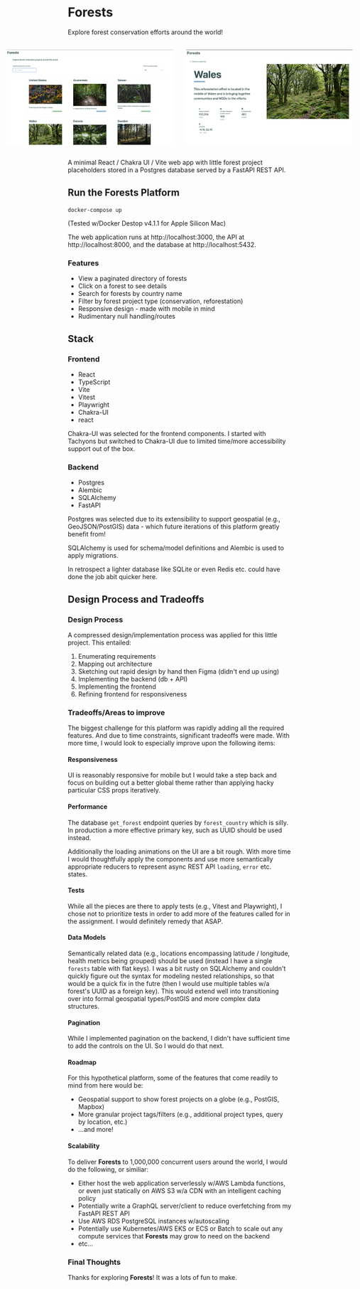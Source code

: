 # Forests

Explore forest conservation efforts around the world!

<br />
<div style="display: flex; flex-direction: row; gap: 30px; justify-content: center;">
    <img width="375px"  src="./docs/images/directory.png" alt="Directory" />
    <img width="375px" src="./docs/images/details.png" alt="Details" />
</div>
<br />

A minimal React / Chakra UI / Vite web app with little forest project placeholders stored in a Postgres database served by a FastAPI REST API.

## Run the Forests Platform

`docker-compose up`

(Tested w/Docker Destop v4.1.1 for Apple Silicon Mac)

The web application runs at http://localhost:3000, the API at http://localhost:8000, and the database at http://localhost:5432.

### Features

- View a paginated directory of forests
- Click on a forest to see details
- Search for forests by country name
- Filter by forest project type (conservation, reforestation)
- Responsive design - made with mobile in mind
- Rudimentary null handling/routes

## Stack

### Frontend

- React
- TypeScript
- Vite
- Vitest
- Playwright
- Chakra-UI
- react

Chakra-UI was selected for the frontend components. I started with Tachyons but switched to Chakra-UI due to limited time/more accessibility support out of the box.

### Backend

- Postgres
- Alembic
- SQLAlchemy
- FastAPI

Postgres was selected due to its extensibility to support geospatial (e.g., GeoJSON/PostGIS) data - which future iterations of this platform greatly benefit from!

SQLAlchemy is used for schema/model definitions and Alembic is used to apply migrations.

In retrospect a lighter database like SQLite or even Redis etc. could have done the job abit quicker here.

## Design Process and Tradeoffs

### Design Process

A compressed design/implementation process was applied for this little project. This entailed:

1. Enumerating requirements
2. Mapping out architecture
3. Sketching out rapid design by hand then Figma (didn't end up using)
4. Implementing the backend (db + API)
5. Implementing the frontend
6. Refining frontend for responsiveness

### Tradeoffs/Areas to improve

The biggest challenge for this platform was rapidly adding all the required features. And due to time constraints, significant tradeoffs were made. With more time, I would look to especially improve upon the following items:

#### Responsiveness

UI is reasonably responsive for mobile but I would take a step back and focus on building out a better global theme rather than applying hacky particular CSS props iteratively.

#### Performance

The database `get_forest` endpoint queries by `forest_country` which is silly. In production a more effective primary key, such as UUID should be used instead.

Additionally the loading animations on the UI are a bit rough. With more time I would thoughtfully apply the <Skeleton /> components and use more semantically appropriate reducers to represent async REST API `loading`, `error` etc. states.

#### Tests

While all the pieces are there to apply tests (e.g., Vitest and Playwright), I chose not to prioritize tests in order to add more of the features called for in the assignment. I would definitely remedy that ASAP.

#### Data Models

Semantically related data (e.g., locations encompassing latitude / longitude, health metrics being grouped) should be used (instead I have a single `forests` table with flat keys). I was a bit rusty on SQLAlchemy and couldn't quickly figure out the syntax for modeling nested relationships, so that would be a quick fix in the futre (then I would use multiple tables w/a forest's UUID as a foreign key). This would extend well into transitioning over into formal geospatial types/PostGIS and more complex data structures.

#### Pagination

While I implemented pagination on the backend, I didn't have sufficient time to add the controls on the UI. So I would do that next.

#### Roadmap

For this hypothetical platform, some of the features that come readily to mind from here would be:

- Geospatial support to show forest projects on a globe (e.g., PostGIS, Mapbox)
- More granular project tags/filters (e.g., additional project types, query by location, etc.)
- ...and more!

#### Scalability

To deliver **Forests** to 1,000,000 concurrent users around the world, I would do the following, or similiar:

- Either host the web application serverlessly w/AWS Lambda functions, or even just statically on AWS S3 w/a CDN with an intelligent caching policy
- Potentially write a GraphQL server/client to reduce overfetching from my FastAPI REST API
- Use AWS RDS PostgreSQL instances w/autoscaling
- Potentially use Kubernetes/AWS EKS or ECS or Batch to scale out any compute services that **Forests** may grow to need on the backend
- etc...

### Final Thoughts

Thanks for exploring **Forests**! It was a lots of fun to make.
